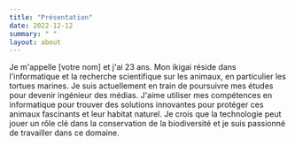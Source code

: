 ```yaml
---
title: "Présentation"
date: 2022-12-12
summary: " "
layout: about
---
```


Je m'appelle [votre nom] et j'ai 23 ans. Mon ikigai réside dans l'informatique et la recherche scientifique sur les animaux, en particulier les tortues marines. Je suis actuellement en train de poursuivre mes études pour devenir ingénieur des médias. J'aime utiliser mes compétences en informatique pour trouver des solutions innovantes pour protéger ces animaux fascinants et leur habitat naturel. Je crois que la technologie peut jouer un rôle clé dans la conservation de la biodiversité et je suis passionné de travailler dans ce domaine.
